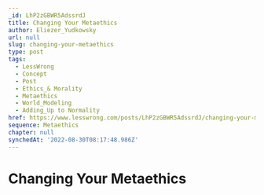 ```yaml
---
_id: LhP2zGBWR5AdssrdJ
title: Changing Your Metaethics
author: Eliezer_Yudkowsky
url: null
slug: changing-your-metaethics
type: post
tags:
  - LessWrong
  - Concept
  - Post
  - Ethics_& Morality
  - Metaethics
  - World_Modeling
  - Adding_Up to Normality
href: https://www.lesswrong.com/posts/LhP2zGBWR5AdssrdJ/changing-your-metaethics
sequence: Metaethics
chapter: null
synchedAt: '2022-08-30T08:17:48.986Z'
---
```

# Changing Your Metaethics

